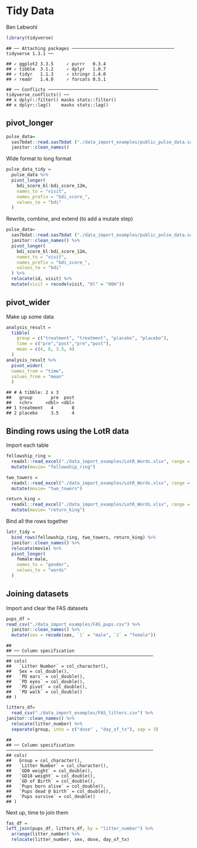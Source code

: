 Tidy Data
================
Ben Lebwohl

``` r
library(tidyverse)
```

    ## ── Attaching packages ─────────────────────────────────────── tidyverse 1.3.1 ──

    ## ✓ ggplot2 3.3.5     ✓ purrr   0.3.4
    ## ✓ tibble  3.1.2     ✓ dplyr   1.0.7
    ## ✓ tidyr   1.1.3     ✓ stringr 1.4.0
    ## ✓ readr   1.4.0     ✓ forcats 0.5.1

    ## ── Conflicts ────────────────────────────────────────── tidyverse_conflicts() ──
    ## x dplyr::filter() masks stats::filter()
    ## x dplyr::lag()    masks stats::lag()

## pivot\_longer

``` r
pulse_data=
  sas7bdat::read.sas7bdat ("./data_import_examples/public_pulse_data.sas7bdat") %>%
  janitor::clean_names()
```

Wide format to long format

``` r
pulse_data_tidy = 
  pulse_data %>% 
  pivot_longer(
    bdi_score_bl:bdi_score_12m, 
    names_to = "visit",
    names_prefix = "bdi_score_",
    values_to = "bdi"
  )
```

Rewrite, combine, and extend (to add a mutate step)

``` r
pulse_data=
  sas7bdat::read.sas7bdat ("./data_import_examples/public_pulse_data.sas7bdat") %>%
  janitor::clean_names() %>%
  pivot_longer(
    bdi_score_bl:bdi_score_12m, 
    names_to = "visit",
    names_prefix = "bdi_score_",
    values_to = "bdi"
  ) %>%
  relocate(id, visit) %>%
  mutate(visit = recode(visit, "bl" = "00m"))
```

## pivot\_wider

Make up some data

``` r
analysis_result =
  tibble(
    group = c("treatment", "treatment", "placebo", "placebo"),
    time = c("pre","post","pre","post"),
    mean = c(4, 8, 3.5, 4)
  )
analysis_result %>% 
  pivot_wider(
  names_from = "time",
  values_from = "mean"
  )
```

    ## # A tibble: 2 x 3
    ##   group       pre  post
    ##   <chr>     <dbl> <dbl>
    ## 1 treatment   4       8
    ## 2 placebo     3.5     4

## Binding rows using the LotR data

Import each table

``` r
fellowship_ring = 
  readxl::read_excel("./data_import_examples/LotR_Words.xlsx", range = "B3:D6") %>% 
  mutate(movie= "fellowship_ring")

two_towers = 
  readxl::read_excel("./data_import_examples/LotR_Words.xlsx", range = "F3:H6") %>% 
  mutate(movie= "two_towers")

return_king = 
  readxl::read_excel("./data_import_examples/LotR_Words.xlsx", range = "J3:L6") %>% 
  mutate(movie= "return_king")
```

Bind all the rows together

``` r
lotr_tidy =
  bind_rows(fellowship_ring, two_towers, return_king) %>% 
  janitor::clean_names() %>% 
  relocate(movie) %>% 
  pivot_longer(
    female:male,
    names_to = "gender",
    values_to = "words"
  )
```

## Joining datasets

Import and clear the FAS datasets

``` r
pups_df =
read_csv("./data_import_examples/FAS_pups.csv") %>% 
  janitor::clean_names() %>% 
  mutate(sex = recode(sex, `1` = "male", `2` = "female"))
```

    ## 
    ## ── Column specification ────────────────────────────────────────────────────────
    ## cols(
    ##   `Litter Number` = col_character(),
    ##   Sex = col_double(),
    ##   `PD ears` = col_double(),
    ##   `PD eyes` = col_double(),
    ##   `PD pivot` = col_double(),
    ##   `PD walk` = col_double()
    ## )

``` r
litters_df=
  read_csv("./data_import_examples/FAS_litters.csv") %>% 
janitor::clean_names() %>%
  relocate(litter_number) %>% 
  separate(group, into = c("dose" , "day_of_tx"), sep = 3)
```

    ## 
    ## ── Column specification ────────────────────────────────────────────────────────
    ## cols(
    ##   Group = col_character(),
    ##   `Litter Number` = col_character(),
    ##   `GD0 weight` = col_double(),
    ##   `GD18 weight` = col_double(),
    ##   `GD of Birth` = col_double(),
    ##   `Pups born alive` = col_double(),
    ##   `Pups dead @ birth` = col_double(),
    ##   `Pups survive` = col_double()
    ## )

Next up, time to join them

``` r
fas_df =
left_join(pups_df, litters_df, by = "litter_number") %>% 
  arrange(litter_number) %>% 
  relocate(litter_number, sex, dose, day_of_tx)
```
